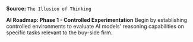 **Source:** `The Illusion of Thinking`

**AI Roadmap: Phase 1 - Controlled Experimentation**
Begin by establishing controlled environments to evaluate AI models' reasoning capabilities on specific tasks relevant to the buy-side firm.
